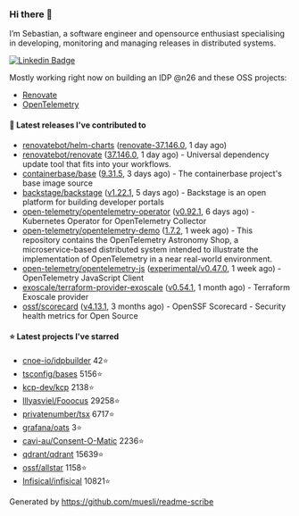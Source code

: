 ### Hi there 👋

I’m Sebastian, a software engineer and opensource enthusiast specialising in developing, monitoring and managing releases in distributed systems.    

[![Linkedin Badge](https://img.shields.io/badge/-LinkedIn-blue?style=flat&logo=Linkedin&logoColor=white&link=https://www.linkedin.com/in/sebastian-poxhofer/)](https://www.linkedin.com/in/sebastian-poxhofer/)

Mostly working right now on building an IDP @n26 and these OSS projects:
- [Renovate](https://github.com/renovatebot/renovate)
- [OpenTelemetry](https://github.com/open-telemetry)



#### 🚀 Latest releases I've contributed to

- [renovatebot/helm-charts](https://github.com/renovatebot/helm-charts) ([renovate-37.146.0](https://github.com/renovatebot/helm-charts/releases/tag/renovate-37.146.0), 1 day ago)
- [renovatebot/renovate](https://github.com/renovatebot/renovate) ([37.146.0](https://github.com/renovatebot/renovate/releases/tag/37.146.0), 1 day ago) - Universal dependency update tool that fits into your workflows.
- [containerbase/base](https://github.com/containerbase/base) ([9.31.5](https://github.com/containerbase/base/releases/tag/9.31.5), 3 days ago) - The containerbase project&#39;s base image source
- [backstage/backstage](https://github.com/backstage/backstage) ([v1.22.1](https://github.com/backstage/backstage/releases/tag/v1.22.1), 5 days ago) - Backstage is an open platform for building developer portals
- [open-telemetry/opentelemetry-operator](https://github.com/open-telemetry/opentelemetry-operator) ([v0.92.1](https://github.com/open-telemetry/opentelemetry-operator/releases/tag/v0.92.1), 6 days ago) - Kubernetes Operator for OpenTelemetry Collector
- [open-telemetry/opentelemetry-demo](https://github.com/open-telemetry/opentelemetry-demo) ([1.7.2](https://github.com/open-telemetry/opentelemetry-demo/releases/tag/1.7.2), 1 week ago) - This repository contains the OpenTelemetry Astronomy Shop, a microservice-based distributed system intended to illustrate the implementation of OpenTelemetry in a near real-world environment.
- [open-telemetry/opentelemetry-js](https://github.com/open-telemetry/opentelemetry-js) ([experimental/v0.47.0](https://github.com/open-telemetry/opentelemetry-js/releases/tag/experimental/v0.47.0), 1 week ago) - OpenTelemetry JavaScript Client
- [exoscale/terraform-provider-exoscale](https://github.com/exoscale/terraform-provider-exoscale) ([v0.54.1](https://github.com/exoscale/terraform-provider-exoscale/releases/tag/v0.54.1), 1 month ago) - Terraform Exoscale provider
- [ossf/scorecard](https://github.com/ossf/scorecard) ([v4.13.1](https://github.com/ossf/scorecard/releases/tag/v4.13.1), 3 months ago) - OpenSSF Scorecard - Security health metrics for Open Source

#### ⭐ Latest projects I've starred

- [cnoe-io/idpbuilder](https://github.com/cnoe-io/idpbuilder) 42⭐
- [tsconfig/bases](https://github.com/tsconfig/bases) 5156⭐
- [kcp-dev/kcp](https://github.com/kcp-dev/kcp) 2138⭐
- [lllyasviel/Fooocus](https://github.com/lllyasviel/Fooocus) 29258⭐
- [privatenumber/tsx](https://github.com/privatenumber/tsx) 6717⭐
- [grafana/oats](https://github.com/grafana/oats) 3⭐
- [cavi-au/Consent-O-Matic](https://github.com/cavi-au/Consent-O-Matic) 2236⭐
- [qdrant/qdrant](https://github.com/qdrant/qdrant) 15639⭐
- [ossf/allstar](https://github.com/ossf/allstar) 1158⭐
- [Infisical/infisical](https://github.com/Infisical/infisical) 10821⭐



Generated by https://github.com/muesli/readme-scribe

